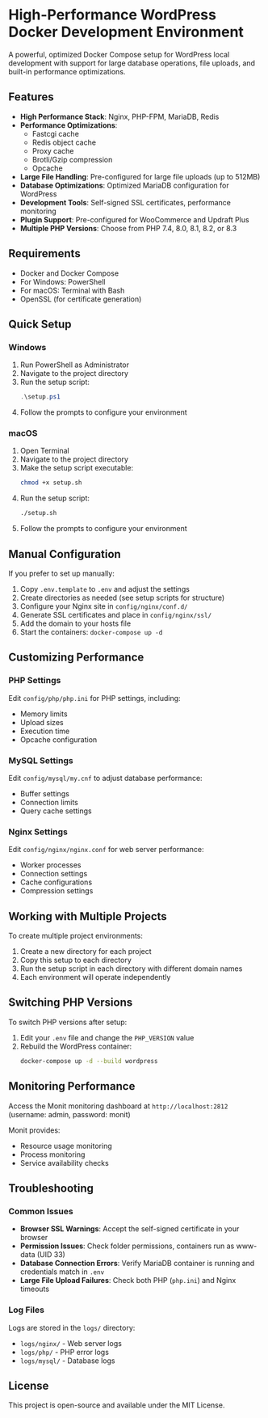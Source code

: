 # High-Performance WordPress Docker Development Environment

A powerful, optimized Docker Compose setup for WordPress local development with support for large database operations, file uploads, and built-in performance optimizations.

## Features

- **High Performance Stack**: Nginx, PHP-FPM, MariaDB, Redis
- **Performance Optimizations**:
  - Fastcgi cache
  - Redis object cache
  - Proxy cache
  - Brotli/Gzip compression
  - Opcache
- **Large File Handling**: Pre-configured for large file uploads (up to 512MB)
- **Database Optimizations**: Optimized MariaDB configuration for WordPress
- **Development Tools**: Self-signed SSL certificates, performance monitoring
- **Plugin Support**: Pre-configured for WooCommerce and Updraft Plus
- **Multiple PHP Versions**: Choose from PHP 7.4, 8.0, 8.1, 8.2, or 8.3

## Requirements

- Docker and Docker Compose
- For Windows: PowerShell
- For macOS: Terminal with Bash
- OpenSSL (for certificate generation)

## Quick Setup

### Windows

1. Run PowerShell as Administrator
2. Navigate to the project directory
3. Run the setup script:
   ```powershell
   .\setup.ps1
   ```
4. Follow the prompts to configure your environment

### macOS

1. Open Terminal
2. Navigate to the project directory
3. Make the setup script executable:
   ```bash
   chmod +x setup.sh
   ```
4. Run the setup script:
   ```bash
   ./setup.sh
   ```
5. Follow the prompts to configure your environment

## Manual Configuration

If you prefer to set up manually:

1. Copy `.env.template` to `.env` and adjust the settings
2. Create directories as needed (see setup scripts for structure)
3. Configure your Nginx site in `config/nginx/conf.d/`
4. Generate SSL certificates and place in `config/nginx/ssl/`
5. Add the domain to your hosts file
6. Start the containers: `docker-compose up -d`

## Customizing Performance

### PHP Settings

Edit `config/php/php.ini` for PHP settings, including:
- Memory limits
- Upload sizes
- Execution time
- Opcache configuration

### MySQL Settings

Edit `config/mysql/my.cnf` to adjust database performance:
- Buffer settings
- Connection limits
- Query cache settings

### Nginx Settings

Edit `config/nginx/nginx.conf` for web server performance:
- Worker processes
- Connection settings
- Cache configurations
- Compression settings

## Working with Multiple Projects

To create multiple project environments:

1. Create a new directory for each project
2. Copy this setup to each directory
3. Run the setup script in each directory with different domain names
4. Each environment will operate independently

## Switching PHP Versions

To switch PHP versions after setup:

1. Edit your `.env` file and change the `PHP_VERSION` value
2. Rebuild the WordPress container:
   ```bash
   docker-compose up -d --build wordpress
   ```

## Monitoring Performance

Access the Monit monitoring dashboard at `http://localhost:2812` (username: admin, password: monit)

Monit provides:
- Resource usage monitoring
- Process monitoring
- Service availability checks

## Troubleshooting

### Common Issues

- **Browser SSL Warnings**: Accept the self-signed certificate in your browser
- **Permission Issues**: Check folder permissions, containers run as www-data (UID 33)
- **Database Connection Errors**: Verify MariaDB container is running and credentials match in `.env`
- **Large File Upload Failures**: Check both PHP (`php.ini`) and Nginx timeouts

### Log Files

Logs are stored in the `logs/` directory:
- `logs/nginx/` - Web server logs
- `logs/php/` - PHP error logs
- `logs/mysql/` - Database logs

## License

This project is open-source and available under the MIT License.
